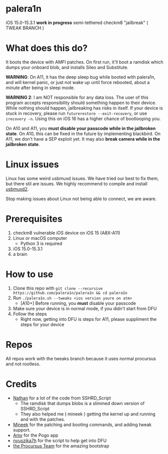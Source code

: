# palera1n
iOS 15.0-15.3.1 **work in progress** semi-tethered checkm8 "jailbreak" ( TWEAK BRANCH )

# What does this do?
It boots the device with AMFI patches. On first run, it'll boot a ramdisk which dumps your onboard blob, and installs Sileo and Substitute.

**WARNING**: On A11, it has the deep sleep bug while booted with palera1n, and will kernel panic, or just not wake up until force rebooted, about a minute after being in sleep mode.

**WARNING 2**: I am NOT responsible for any data loss. The user of this program accepts responsibility should something happen to their device. While nothing should happen, jailbreaking has risks in itself. If your device is stuck in recovery, please run `futurerestore --exit-recovery`, or use `irecovery -n`. Using this on iOS 16 has a higher chance of bootlooping you.

On A10 and A11, you **must disable your passcode while in the jailbroken state**. On A10, this can be fixed in the future by implementing blackbird. On A11, we don't have a SEP exploit yet. It may also **break camera while in the jailbroken state**.

# Linux issues
Linux has some weird usbmuxd issues. We have tried our best to fix them, but there stil are issues. We highly recommend to compile and install [usbmuxd2](https://github.com/tihmstar/usbmuxd2).

Stop making issues about Linux not being able to connect, we are aware.

# Prerequisites
1. checkm8 vulnerable iOS device on iOS 15 (A8X-A11)
2. Linux or macOS computer
    - Python 3 is required
3. iOS 15.0-15.3.1
4. a brain

# How to use
1. Clone this repo with `git clone --recursive https://github.com/palera1n/palera1n && cd palera1n`
2. Run `./palera1n.sh --tweaks <ios version youre on atm>`
    - \[A10+\] Before running, you **must** disable your passcode
3. Make sure your device is in normal mode, if you didn't start from DFU
4. Follow the steps
    - Right now, getting into DFU is steps for A11, please suppliment the steps for your device

# Repos
All repos work with the tweaks branch because it uses normal procursus and not rootless.

# Credits
- [Nathan](https://github.com/verygenericname) for a lot of the code from SSHRD_Script
    - The ramdisk that dumps blobs is a slimmed down version of SSHRD_Script
    - They also helped me ( mineek ) getting the kernel up and running and with the patches.
- [Mineek](https://github.com/mineek) for the patching and booting commands, and adding tweak support.
- [Amy](https://github.com/elihwyma) for the Pogo app
- [nyuszika7h](https://github.com/nyuszika7h) for the script to help get into DFU
- [the Procursus Team](https://github.com/ProcursusTeam) for the amazing bootstrap
